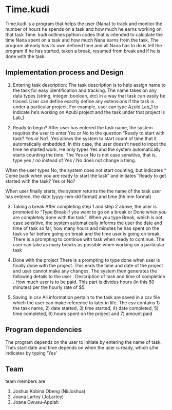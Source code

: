 # Time.kudi
Time.kudi is a program  that helps the user (Nana) to track and monitor the number of hours he spends on a task and how much he earns working on that task
Time. kudi outlines python codes that is intended to calculate the time Nana spent on a task and how much Nana earns from the task. The program already has its own defined time and all Nana has to do is tell the program if he has started, taken a break, resumed from break and if he is done with the task.

## Implementation process and Design
1. Entering task description:
The task description is to help assign name to the task for easy identification and tracking. The name takes on any data types (string, integer, boolean, etc) in a way that task can easily be traced. User can define exactly define any extensions  if the task is under a particular project. For example, user can type Azubi.Lab_1 to indicate he’s working on Azubi project and the task under that project is Lab_1

2. Ready to begin?
After user has entered the task name, the system requires the user to enter Yes or No to the question “Ready to start with task? Yes or No?. 
Yes allows the system to start count of time that it automatically embedded. In this case, the user doesn’t need to input the time he started work. He only types Yes and the system automatically starts counting the time. The Yes or No is not case sensitive, that is, type yes / no instead of Yes / No does not change a thing. 

When the user types No, the system does not start counting, but indicates “ Come back when you are ready to start the task” and initiates “Ready to get started with the task? Yes or No?

When user finally starts, the system returns the the name of the task user has entered, the date (yyyy-mm-dd format) and time (hh:mm format)

3. Taking a break
 After completing step 1 and step 2 above, the user is promoted to “Type Break if you want to go on a break or Done when you are completely done with the task”. When you type Break, which is not case sensitive, the system automatically informs the user the date and time of task so far, how many hours and minutes he has spent on the task so far before going on break and the time user is going on break.
There is a prompting to continue with task when ready to continue. The user can take as many breaks as possible when working on a particular task

4. Done with the project
There is a prompting to type done when user is finally done with the project. This ends the time and date of the project and user cannot make any changes. The system then generates the following details to the user
	. Description of task and time of completion
	. How much user is to be paid. This part is divides hours (in this 60 minutes) per the hourly rate of $5. 
5. Saving in csv
All information pertain to the task are saved in a csv file which the user can make reference to later in life. The csv contains 1) the task name, 2) date started, 3) time started, 4) date completed, 5) time completed, 6) hours spent on the project and 7) amount paid

## Program dependencies
The program depends on the user to initiate by entering the name of task. Thes start date and time depends on when the user is ready, which s/he indicates by typing 'Yes'

## Team
team members are
1. Joshua Kobina Obeng (NiiJoshua)
2. Joana Lartey (JoLartey)
3. Joana Owusu-Appiah
  
